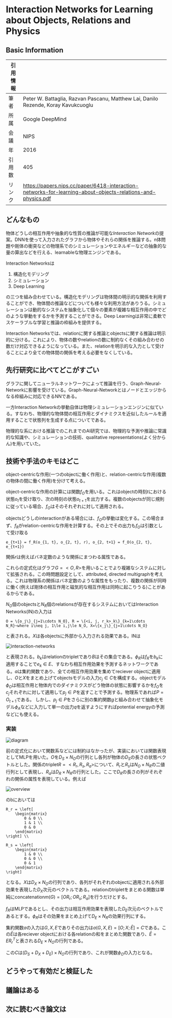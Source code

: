 # Interaction Networks for Learning about Objects, Relations and Physics

## Basic Information

| 引用情報 |                                                                                                             |
| -------- | ----------------------------------------------------------------------------------------------------------- |
| 筆者     | Peter W. Battaglia, Razvan Pascanu, Matthew Lai, Danilo Rezende, Koray Kavukcuoglu                          |
| 所属     | Google DeepMind                                                                                             |
| 会議     | NIPS                                                                                                        |
| 年       | 2016                                                                                                        |
| 引用数   | 405                                                                                                         |
| リンク   | https://papers.nips.cc/paper/6418-interaction-networks-for-learning-about-objects-relations-and-physics.pdf |

## どんなもの

物体どうしの相互作用や抽象的な性質の推論が可能な*Interaction Network*の提案。DNNを使って入力されたグラフから物体やそれらの関係を推論する。n体問題や剛体の衝突などの物理系でのシミュレーションやエネルギーなどの抽象的な量の算出などを行える、learnableな物理エンジンである。

Interaction Networksは

1. 構造化モデリング
2. シミュレーション
3. Deep Learning

の三つを組み合わせている。構造化モデリングは物体間の明示的な関係を利用することができ、物体間の推論などについても様々な利用方法がありうる。シミュレーションは動的なシステムを抽象化して個々の要素が複雑な相互作用の中でどのような挙動をするかを予測することができる。Deep Learningは非常に柔軟でスケーラブルな学習と推論の枠組みを提供する。

Interaction Networksでは、relationに関する推論とobjectsに関する推論は明示的に分ける。これにより、物体の数やrelationの数に制約なくその組み合わせの数だけ対応できるようになっている。また、relationを明示的な入力として受けることにより全ての物体間の関係を考える必要をなくしている。

## 先行研究に比べてどこがすごい

グラフに関してニューラルネットワークによって推論を行う、Graph-Neural-Networkに影響を受けている。Graph-Neural-Networkとはノードとエッジからなる枠組みに対応できるNNである。

一方Interaction Networkの挙動自体は物理シミュレーションエンジンに似ている。すなわち、物理的な物体間の相互作用とダイナミクスを近似したルールを適用することで状態列を生成する点についてである。

物理的な系における推論でのこれまでのAI研究では、物理的な予測や推論に常識的な知識や、シミュレーションの技術、qualitative representations(よく分からん)を用いていた。

## 技術や手法のキモはどこ

object-centricな作用(一つのobjectに働く作用)と、relation-centricな作用(複数の物体の間に働く作用)を分けて考える。

object-centricな作用の計算には関数$`f_O`$を用いる。これはobjectの時刻$`t`$における状態$`o_t`$を受け取り、次の時刻の状態$`o_{t+1}`$を出力する。複数のobjectsが同じ規則に従っている場合、$`f_O`$はそのそれぞれに対して適用される。

objectsどうしのinteractionがある場合には、$`f_O`$の挙動は変化する。この場合まず、$`f_R`$がrelation-centricな作用を計算する。その上でその出力も$`f_O`$は引数として受け取る

```{latex}
e_{t+1} = f_R(o_{1, t}, o_{2, t}, r), o_{2, t+1} = f_O(o_{2, t}, e_{t+1})
```

関係$`r`$は例えばバネ定数のような関係にまつわる属性である。

これらの定式化はグラフ$`G=<O, R>`$を用いることでより複雑なシステムに対して拡張される。この時問題設定として、attributed, directed multigraphを考える。これは物理系の関係はバネ定数のような属性をもったり、複数の関係が同時に働く(例えば剛体の相互作用と磁気的な相互作用は同時に起こりうる)ことがあるからである。

$`N_O`$個のobjectsと$`N_R`$個のrelationsが存在するシステムにおいてはInteraction Networks(IN)の入力は

```{latex}
O = \{o_j\}_{j=1\cdots N_O}, R = \{<i, j, r_k>_k\}_{k=1\cdots N_R}~where i\neq j, 1\le i,j\le N_O, X=\{x_j\}_{j=1\cdots N_O}
```

と表される。$`X`$は各objectsに外部から入力される効果である。INは

![interaction-networks](figures/interaction-networks-formulation.png)

と表現される。$`b_k`$はrelationのtripletであり$`B`$はその集合である。$`\phi_R`$は$`f_R`$を$`b_k`$に適用することで$`e_k\in E`$、すなわち相互作用効果を予測するネットワークである。$`a`$は集約関数であり、全ての相互作用効果を集めてreciever objectに適用し、$`O`$と$`X`$をまとめ上げてobjectsモデルの入力$`c_j\in C`$を構成する。objectモデル$`\phi_O`$は相互作用と物体内でのダイナミクスがどう物体の状態に影響するかを$`f_O`$を$`c_j`$それぞれに対して適用して$`p_j\in P`$を返すことで予測する。物理系であれば$`P=O_{t+1}`$である。
しかし、$`p_j\in P`$をさらに別の集約関数$`g`$と組み合わせて抽象化モデル$`\phi_A`$などに入力して単一の出力$`q`$を返すようにすればpotential energyの予測などにも使える。

### 実装

![diagram](figures/Interaction-Networks-Diagram.png)

前の定式化において関数系などには制約はなかったが、実装においては関数表現としてMLPを用いた。$`O`$を$`D_S\times N_O`$の行列とし各列が物体の$`D_S`$の長さの状態ベクトルとした。関係のtriplet$`R=<R_r, R_s, R_a>`$について、$`R_r`$と$`R_s`$は$`N_O\times N_R`$の二値行列として表現し、$`R_a`$は$`D_R\times N_R`$の行列とした。ここで$`D_R`$の長さの列がそれぞれの関係の属性を表現している。例えば

![overview](figures/interaction-networks-overview.png)

のbにおいては

```{latex}
R_r = \left[
    \begin{matrix}
        0 & 0 \\
        1 & 1 \\
        0 & 0
    \end{matrix}
\right] \\

R_s = \left[
    \begin{matrix}
        1 & 0 \\
        0 & 0 \\
        0 & 1
    \end{matrix}
\right]
```

となる。$`X`$は$`D_X\times N_O`$の行列であり、各列がそれぞれのobjectに適用される外部効果を表現した$`D_X`$次元のベクトルである。relationのtripletをまとめる関数は単純にconcatenation$`m(G) = [OR_r;OR_s;R_a]`$を行うだけとする。

$`f_R`$はMLPであるとし、その出力は相互作用効果を表現した$`D_E`$次元のベクトルであるとする。$`\phi_R`$はその効果をまとめ上げて$`D_E\times N_R`$の効果行列にする。

集約関数$`a`$の入力は$`G, X, E`$でありその出力は$`a(G, X, E)=[O; X; \bar{E}]=C`$である。この$`\bar{E}`$は各reciever objectにおける各relationの和をまとめた関数であり、$`\bar{E}=ER_r^T`$と表される$`D_E\times N_O`$の行列である。

この$`C`$は$`(D_S+D_X + D_E)\times N_O`$の行列であり、これが関数$`\phi_O`$の入力となる。

## どうやって有効だと検証した

## 議論はある

## 次に読むべき論文は
